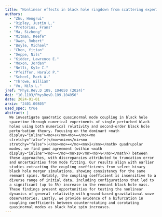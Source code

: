 ```yaml
---
title: "Nonlinear effects in black hole ringdown from scattering experiments: Spin and initial data dependence of quadratic mode coupling"
authors:
  - "Zhu, Hengrui"
  - "Ripley, Justin L."
  - "Pretorius, Frans"
  - "Ma, Sizheng"
  - "Mitman, Keefe"
  - "Owen, Robert"
  - "Boyle, Michael"
  - "Chen, Yitian"
  - "Deppe, Nils"
  - "Kidder, Lawrence E."
  - "Moxon, Jordan"
  - "Nelli, Kyle C."
  - "Pfeiffer, Harald P."
  - "Scheel, Mark A."
  - "Throwe, William"
  - "Vu, Nils L."
jref: "Phys.Rev.D 109, 104050 (2024)"
doi: "10.1103/PhysRevD.109.104050"
date: 2024-01-01
arxiv: "2401.00805"
used_spec: true
abstract: |
  We investigate quadratic quasinormal mode coupling in black hole
  spacetime through numerical experiments of single perturbed black
  holes using both numerical relativity and second-order black hole
  perturbation theory. Focusing on the dominant <math
  display="inline"><mo>ℓ</mo><mo>=</mo><mo
  stretchy="false">|</mo><mi>m</mi><mo
  stretchy="false">|</mo><mo>=</mo><mn>2</mn></math> quadrupolar
  modes, we find good agreement (within <math
  display="inline"><mo>∼</mo><mn>10</mn><mo>%</mo></math>) between
  these approaches, with discrepancies attributed to truncation error
  and uncertainties from mode fitting. Our results align with earlier
  studies extracting the coupling coefficients from select binary
  black hole merger simulations, showing consistency for the same
  remnant spins. Notably, the coupling coefficient is insensitive to a
  diverse range of initial data, including configurations that led to
  a significant (up to 5%) increase in the remnant black hole mass.
  These findings present opportunities for testing the nonlinear
  dynamics of general relativity with ground-based gravitational wave
  observatories. Lastly, we provide evidence of a bifurcation in
  coupling coefficients between counterrotating and corotating
  quasinormal modes as black hole spin increases.
---
```

